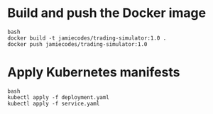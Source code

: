 # Build and push the Docker image
```
bash
docker build -t jamiecodes/trading-simulator:1.0 .
docker push jamiecodes/trading-simulator:1.0
```
# Apply Kubernetes manifests
```
bash
kubectl apply -f deployment.yaml
kubectl apply -f service.yaml
```
